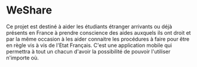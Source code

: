 # WeShare
Ce projet est destiné à aider les étudiants étranger arrivants ou déjà présents en France à prendre conscience des aides auxquels
ils ont droit et par la même occasion à les aider connaitre les procédures à faire pour être en règle vis à vis de l'Etat Français.
C'est une application mobile qui permettra à tout un chacun d'avoir la possibilité de pouvoir l'utiliser n'importe où.
